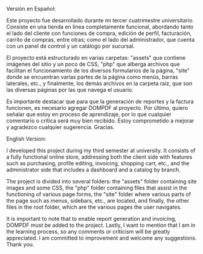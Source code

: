 Versión en Español:

Este proyecto fue desarrollado durante mi tercer cuatrimestre universitario. Consiste en una tienda en línea completamente funcional, abordando tanto el lado del cliente con funciones de compra, edición de perfil, facturación, carrito de compras, entre otras; como el lado del administrador, que cuenta con un panel de control y un catálogo por sucursal.

El proyecto está estructurado en varias carpetas: "assets" que contiene imágenes del sitio y un poco de CSS, "php" que alberga archivos que facilitan el funcionamiento de los diversos formularios de la página, "site" donde se encuentran varias partes de la página como menús, barras laterales, etc., y finalmente, los demás archivos en la carpeta raíz, que son las diversas páginas por las que navega el usuario.

Es importante destacar que para que la generación de reportes y la factura funcionen, es necesario agregar DOMPDF al proyecto. Por último, quiero señalar que estoy en proceso de aprendizaje, por lo que cualquier comentario o crítica será muy bien recibido. Estoy comprometido a mejorar y agradezco cualquier sugerencia. Gracias.

English Version:

I developed this project during my third semester at university. It consists of a fully functional online store, addressing both the client side with features such as purchasing, profile editing, invoicing, shopping cart, etc., and the administrator side that includes a dashboard and a catalog by branch.

The project is divided into several folders: the "assets" folder containing site images and some CSS, the "php" folder containing files that assist in the functioning of various page forms, the "site" folder where various parts of the page such as menus, sidebars, etc., are located, and finally, the other files in the root folder, which are the various pages the user navigates.

It is important to note that to enable report generation and invoicing, DOMPDF must be added to the project. Lastly, I want to mention that I am in the learning process, so any comments or criticism will be greatly appreciated. I am committed to improvement and welcome any suggestions. Thank you.
